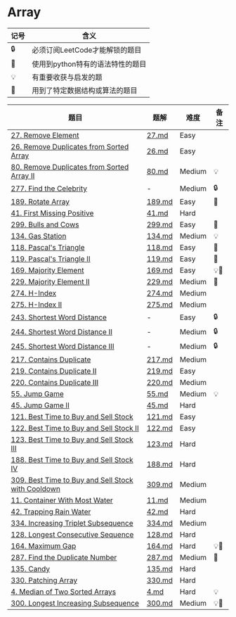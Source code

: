 # Array

| 记号 | 含义 |
| ---- | ---- |
| 🔒 | 必须订阅LeetCode才能解锁的题目 |
| 🐲 | 使用到python特有的语法特性的题目 |
| 💡 | 有重要收获与启发的题 |
| 📡 | 用到了特定数据结构或算法的题目 |

| 题目 | 题解 | 难度 | 备注 |
| ---- | ---- | ---- | ---- |
| [27. Remove Element](https://leetcode.com/problems/remove-element/) | [27.md](../solutions/27.md) |  Easy | |
| [26. Remove Duplicates from Sorted Array](https://leetcode.com/problems/remove-duplicates-from-sorted-array/) | [26.md](../solutions/26.md) | Easy | |
| [80. Remove Duplicates from Sorted Array II](https://leetcode.com/problems/remove-duplicates-from-sorted-array-ii/) | [80.md](../solutions/80.md) | Medium | 💡 |
| [277. Find the Celebrity](https://leetcode.com/problems/find-the-celebrity/) | - | Medium | 🔒 |
| [189. Rotate Array](https://leetcode.com/problems/rotate-array/) | [189.md](../solutions/189.md) | Easy | 🐲 |
| [41. First Missing Positive](https://leetcode.com/problems/first-missing-positive/) | [41.md](../solutions/41.md) | Hard | |
| [299. Bulls and Cows](https://leetcode.com/problems/bulls-and-cows/) | [299.md](../solutions/299.md) | Easy | 🐲 |
| [134. Gas Station](https://leetcode.com/problems/gas-station/) | [134.md](../solutions/134.md) | Medium | 💡 |
| [118. Pascal's Triangle](https://leetcode.com/problems/pascals-triangle/) | [118.md](../solutions/118.md) | Easy | 🐲 |
| [119. Pascal's Triangle II](https://leetcode.com/problems/pascals-triangle-ii/) | [119.md](../solutions/119.md) | Easy | 🐲 |
| [169. Majority Element](https://leetcode.com/problems/majority-element/) | [169.md](../solutions/169.md) | Easy | 💡📡 |
| [229. Majority Element II](https://leetcode.com/problems/majority-element-ii/) | [229.md](../solutions/229.md) | Medium | 📡 |
| [274. H-Index](https://leetcode.com/problems/h-index/) | [274.md](../solutions/274.md) | Medium | |
| [275. H-Index II](https://leetcode.com/problems/h-index-ii/) | [275.md](../solutions/275.md) | Medium | |
| [243. Shortest Word Distance](https://leetcode.com/problems/shortest-word-distance/) | - | Easy | 🔒 |
| [244. Shortest Word Distance II](https://leetcode.com/problems/shortest-word-distance-ii/) | - | Medium | 🔒 |
| [245. Shortest Word Distance III](https://leetcode.com/problems/shortest-word-distance-iii/) | - | Medium | 🔒 |
| [217. Contains Duplicate](https://leetcode.com/problems/contains-duplicate/) | [217.md](../solutions/217.md) | Medium | |
| [219. Contains Duplicate II](https://leetcode.com/problems/contains-duplicate-ii/) | [219.md](../solutions/219.md) | Easy | |
| [220. Contains Duplicate III](https://leetcode.com/problems/contains-duplicate-iii/) | [220.md](../solutions/220.md) | Medium | |
| [55. Jump Game](https://leetcode.com/problems/jump-game/) | [55.md](../solutions/55.md) | Medium | 💡 |
| [45. Jump Game II](https://leetcode.com/problems/jump-game-ii/) | [45.md](../solutions/45.md) | Hard | |
| [121. Best Time to Buy and Sell Stock](https://leetcode.com/problems/best-time-to-buy-and-sell-stock/) | [121.md](../solutions/121.md) | Easy | |
| [122. Best Time to Buy and Sell Stock II](https://leetcode.com/problems/best-time-to-buy-and-sell-stock-ii/) | [122.md](../solutions/122.md) | Easy | |
| [123. Best Time to Buy and Sell Stock III](https://leetcode.com/problems/best-time-to-buy-and-sell-stock-iii/) | [123.md](../solutions/123.md) | Hard | |
| [188. Best Time to Buy and Sell Stock IV](https://leetcode.com/problems/best-time-to-buy-and-sell-stock-iv/) | [188.md](../solutions/188.md) | Hard | |
| [309. Best Time to Buy and Sell Stock with Cooldown](https://leetcode.com/problems/best-time-to-buy-and-sell-stock-with-cooldown/) | [309.md](../solutions/309.md) | Medium | |
| [11. Container With Most Water](https://leetcode.com/problems/container-with-most-water/) | [11.md](../solutions/11.md) | Medium | |
| [42. Trapping Rain Water](https://leetcode.com/problems/trapping-rain-water/) | [42.md](../solutions/42.md) | Hard | |
| [334. Increasing Triplet Subsequence](https://leetcode.com/problems/increasing-triplet-subsequence/) | [334.md](../solutions/334.md) | Medium | |
| [128. Longest Consecutive Sequence](https://leetcode.com/problems/longest-consecutive-sequence/) | [128.md](../solutions/128.md) | Hard | |
| [164. Maximum Gap](https://leetcode.com/problems/maximum-gap/) | [164.md](../solutions/164.md) | Hard | 💡📡 |
| [287. Find the Duplicate Number](https://leetcode.com/problems/find-the-duplicate-number/) | [287.md](../solutions/287.md) | Medium | 📡 |
| [135. Candy](https://leetcode.com/problems/candy/) | [135.md](../solutions/135.md) | Hard | |
| [330. Patching Array](https://leetcode.com/problems/patching-array/) | [330.md](../solutions/330.md) | Hard | |
| [4. Median of Two Sorted Arrays](https://leetcode.com/problems/median-of-two-sorted-arrays/) | [4.md](../solutions/4.md) | Hard | 💡 |
| [300. Longest Increasing Subsequence](https://leetcode.com/problems/longest-increasing-subsequence/) | [300.md](../solutions/300.md) | Medium | 💡📡 |
